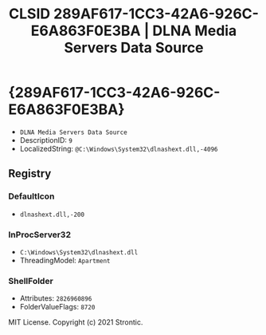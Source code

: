 ﻿---
title: "CLSID 289AF617-1CC3-42A6-926C-E6A863F0E3BA | DLNA Media Servers Data Source"
excerpt: What is COM-Object CLSID 289AF617-1CC3-42A6-926C-E6A863F0E3BA?
---

# {289AF617-1CC3-42A6-926C-E6A863F0E3BA}

* `DLNA Media Servers Data Source`
* DescriptionID: `9`
* LocalizedString: `@C:\Windows\System32\dlnashext.dll,-4096`

## Registry


### DefaultIcon

* `dlnashext.dll,-200`

### InProcServer32

* `C:\Windows\System32\dlnashext.dll`
* ThreadingModel: `Apartment`

### ShellFolder

* Attributes: `2826960896`
* FolderValueFlags: `8720`

MIT License. Copyright (c) 2021 Strontic.



